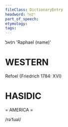 ```yaml
---
fileClass: DictionaryEntry
headword: רפֿאל
part_of_speech: 
etymology: 
tags: 
---
```

רפֿאל
'Raphael (name)'

WESTERN
========

Refoel {Friedrich 1784: XVI}

HASIDIC
=======
= AMERICA = 

/rəˈfuəl/
